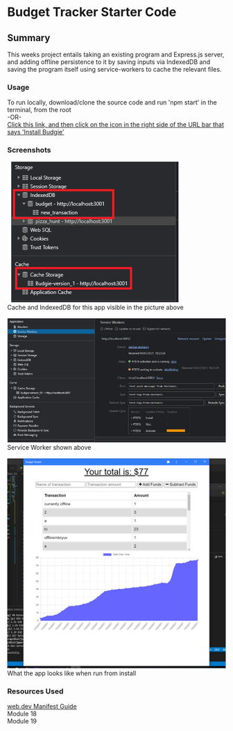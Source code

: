 # Budget Tracker Starter Code

## Summary

This weeks project entails taking an existing program and Express.js server, and adding offline persistence to it by saving inputs via IndexedDB and saving the program itself using service-workers to cache the relevant files.

### Usage

To run locally, download/clone the source code and run 'npm start' in the terminal, from the root
</br>-OR-</br>
[Click this link, and then click on the icon in the right side of the URL bar that says 'Install Budgie'](www.google.com)

### Screenshots

![Cache and IndexedDB](./Screenshots/offline_function.png)</br>
Cache and IndexedDB for this app visible in the picture above</br></br>
![Service Worker](./Screenshots/serviceworker.png)</br>
Service Worker shown above</br></br>
![PWA](./Screenshots/pwaui.png)</br>
What the app looks like when run from install

### Resources Used

[web.dev Manifest Guide](https://web.dev/add-manifest/)</br>
Module 18</br>
Module 19</br>
